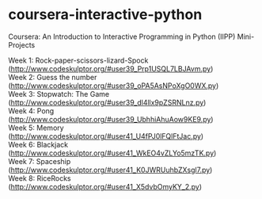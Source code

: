 # coursera-interactive-python
Coursera: An Introduction to Interactive Programming in Python (IIPP) Mini-Projects

Week 1: Rock-paper-scissors-lizard-Spock (http://www.codeskulptor.org/#user39_Prp1USQL7LBJAvm.py) <br>
Week 2: Guess the number (http://www.codeskulptor.org/#user39_oPA5AsNPoXgO0WX.py) <br>
Week 3: Stopwatch: The Game (http://www.codeskulptor.org/#user39_dl4llx9pZSRNLnz.py) <br>
Week 4: Pong (http://www.codeskulptor.org/#user39_UbhhiAhuAow9KE9.py) <br>
Week 5: Memory (http://www.codeskulptor.org/#user41_U4fPJ0lFQlFtJac.py) <br>
Week 6: Blackjack (http://www.codeskulptor.org/#user41_WkEO4vZLYo5mzTK.py) <br>
Week 7: Spaceship (http://www.codeskulptor.org/#user41_K0JWRUuhbZXsgl7.py) <br>
Week 8: RiceRocks (http://www.codeskulptor.org/#user41_X5dvbOmyKY_2.py) <br>


